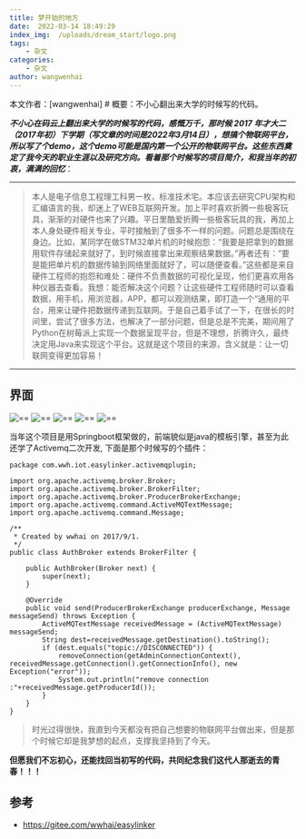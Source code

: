 ```yaml
---
title: 梦开始的地方
date:  2022-03-14 18:49:29
index_img:  /uploads/dream_start/logo.png
tags:
    - 杂文
categories:
    - 杂文
author: wangwenhai
---
```

本文作者：[wangwenhai] # 概要：不小心翻出来大学的时候写的代码。
<!-- more -->

***不小心在码云上翻出来大学的时候写的代码，感慨万千，那时候 2017 年才大二（2017年初）下学期（写文章的时间是2022年3月14日），想搞个物联网平台，所以写了个demo，这个demo可能是国内第一个公开的物联网平台。这些东西奠定了我今天的职业生涯以及研究方向。看着那个时候写的项目简介，和我当年的初衷，满满的回忆***：

---
> 本人是电子信息工程理工科男一枚，标准技术宅。本应该去研究CPU架构和汇编语言的我，却迷上了WEB互联网开发。加上平时喜欢折腾一些极客玩具，渐渐的对硬件也来了兴趣。平日里酷爱折腾一些极客玩具的我，再加上本人身处硬件相关专业，平时接触到了很多不一样的问题。问题总是围绕在身边。比如，某同学在做STM32单片机的时候抱怨：“我要是把拿到的数据用软件存储起来就好了，到时候直接拿出来观察结果数据。”再者还有：“要是能把单片机的数据传输到网络里面就好了，可以随便查看。”这些都是来自硬件工程师的抱怨和难处：硬件不负责数据的可视化呈现，他们更喜欢用各种仪器去查看。我想：能否解决这个问题？让这些硬件工程师随时可以查看数据，用手机，用浏览器，APP，都可以观测结果，即打造一个“通用的平台，用来让硬件把数据传递到互联网。于是自己着手试了一下，在很长的时间里，尝试了很多方法，也解决了一部分问题，但是总是不完美，期间用了Python在树莓派上实现一个数据呈现平台，但是不理想，折腾许久，最终决定用Java来实现这个平台。这就是这个项目的来源，含义就是：让一切联网变得更加容易！

---


## 界面
<!-- more -->
![==](/uploads/dream_start/1.png)
![==](/uploads/dream_start/2.png)
![==](/uploads/dream_start/3.png)
![==](/uploads/dream_start/4.png)
![==](/uploads/dream_start/5.png)

当年这个项目是用Springboot框架做的，前端貌似是java的模板引擎，甚至为此还学了Activemq二次开发, 下面是那个时候写的个插件：

```
package com.wwh.iot.easylinker.activemqplugin;

import org.apache.activemq.broker.Broker;
import org.apache.activemq.broker.BrokerFilter;
import org.apache.activemq.broker.ProducerBrokerExchange;
import org.apache.activemq.command.ActiveMQTextMessage;
import org.apache.activemq.command.Message;

/**
 * Created by wwhai on 2017/9/1.
 */
public class AuthBroker extends BrokerFilter {

    public AuthBroker(Broker next) {
        super(next);
    }

    @Override
    public void send(ProducerBrokerExchange producerExchange, Message messageSend) throws Exception {
        ActiveMQTextMessage receivedMessage = (ActiveMQTextMessage) messageSend;
        String dest=receivedMessage.getDestination().toString();
        if (dest.equals("topic://DISCONNECTED")) {
            removeConnection(getAdminConnectionContext(), receivedMessage.getConnection().getConnectionInfo(), new Exception("error"));
            System.out.println("remove connection :"+receivedMessage.getProducerId());
        }
    }
}

```

> 时光过得很快，我直到今天都没有把自己想要的物联网平台做出来，但是那个时候它却是我梦想的起点，支撑我坚持到了今天。

**但愿我们不忘初心，还能找回当初写的代码，共同纪念我们这代人那逝去的青春！！！**

## 参考
- https://gitee.com/wwhai/easylinker